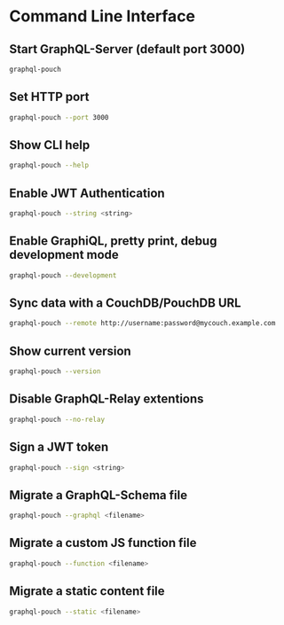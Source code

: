 # Command Line Interface

## Start GraphQL-Server (default port 3000)

```bash
graphql-pouch
```

## Set HTTP port

```bash
graphql-pouch --port 3000
```

## Show CLI help

```bash
graphql-pouch --help
```

## Enable JWT Authentication

```bash
graphql-pouch --string <string>
```

## Enable GraphiQL, pretty print, debug development mode

```bash
graphql-pouch --development
```

## Sync data with a CouchDB/PouchDB URL

```bash
graphql-pouch --remote http://username:password@mycouch.example.com
```

## Show current version

```bash
graphql-pouch --version
```

## Disable GraphQL-Relay extentions

```bash
graphql-pouch --no-relay
```

## Sign a JWT token

```bash
graphql-pouch --sign <string>
```

## Migrate a GraphQL-Schema file

```bash
graphql-pouch --graphql <filename>
```

## Migrate a custom JS function file

```bash
graphql-pouch --function <filename>
```

## Migrate a static content file

```bash
graphql-pouch --static <filename>
```
